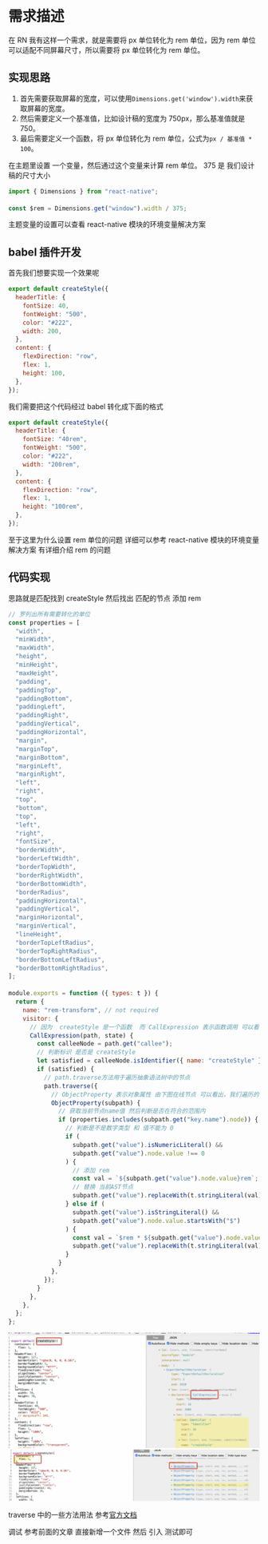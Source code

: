 # 需求描述

在 RN 我有这样一个需求，就是需要将 px 单位转化为 rem 单位，因为 rem 单位可以适配不同屏幕尺寸，所以需要将 px 单位转化为 rem 单位。

## 实现思路

1. 首先需要获取屏幕的宽度，可以使用`Dimensions.get('window').width`来获取屏幕的宽度。
2. 然后需要定义一个基准值，比如设计稿的宽度为 750px，那么基准值就是 750。
3. 最后需要定义一个函数，将 px 单位转化为 rem 单位，公式为`px / 基准值 * 100`。

在主题里设置 一个变量，然后通过这个变量来计算 rem 单位。 375 是 我们设计稿的尺寸大小

```js
import { Dimensions } from "react-native";

const $rem = Dimensions.get("window").width / 375;
```

主题变量的设置可以查看 react-native 模块的环境变量解决方案

## babel 插件开发

首先我们想要实现一个效果呢

```js
export default createStyle({
  headerTitle: {
    fontSize: 40,
    fontWeight: "500",
    color: "#222",
    width: 200,
  },
  content: {
    flexDirection: "row",
    flex: 1,
    height: 100,
  },
});
```

我们需要把这个代码经过 babel 转化成下面的格式

```js
export default createStyle({
  headerTitle: {
    fontSize: "40rem",
    fontWeight: "500",
    color: "#222",
    width: "200rem",
  },
  content: {
    flexDirection: "row",
    flex: 1,
    height: "100rem",
  },
});
```

至于这里为什么设置 rem 单位的问题 详细可以参考 react-native 模块的环境变量解决方案 有详细介绍 rem 的问题

## 代码实现

思路就是匹配找到 createStyle 然后找出 匹配的节点 添加 rem

```js
// 罗列出所有需要转化的单位
const properties = [
  "width",
  "minWidth",
  "maxWidth",
  "height",
  "minHeight",
  "maxHeight",
  "padding",
  "paddingTop",
  "paddingBottom",
  "paddingLeft",
  "paddingRight",
  "paddingVertical",
  "paddingHorizontal",
  "margin",
  "marginTop",
  "marginBottom",
  "marginLeft",
  "marginRight",
  "left",
  "right",
  "top",
  "bottom",
  "top",
  "left",
  "right",
  "fontSize",
  "borderWidth",
  "borderLeftWidth",
  "borderTopWidth",
  "borderRightWidth",
  "borderBottomWidth",
  "borderRadius",
  "paddingHorizontal",
  "paddingVertical",
  "marginHorizontal",
  "marginVertical",
  "lineHeight",
  "borderTopLeftRadius",
  "borderTopRightRadius",
  "borderBottomLeftRadius",
  "borderBottomRightRadius",
];

module.exports = function ({ types: t }) {
  return {
    name: "rem-transform", // not required
    visitor: {
      // 因为  createStyle 是一个函数  而 CallExpression 表示函数调用 可以看下图 在线解析的对应节点
      CallExpression(path, state) {
        const calleeNode = path.get("callee");
        // 判断标识 是否是 createStyle
        let satisfied = calleeNode.isIdentifier({ name: "createStyle" });
        if (satisfied) {
          // path.traverse方法用于遍历抽象语法树中的节点
          path.traverse({
            // ObjectProperty 表示对象属性 由下图在线节点 可以看出，我们遍历的节点，所有 我们在写一个babel插件时，很多属性不清楚可以直接查看在线babel的AST节点
            ObjectProperty(subpath) {
              // 获取当前节点name值 然后判断是否在符合的范围内
              if (properties.includes(subpath.get("key.name").node)) {
                // 判断是不是数字类型 和 值不能为 0
                if (
                  subpath.get("value").isNumericLiteral() &&
                  subpath.get("value").node.value !== 0
                ) {
                  // 添加 rem
                  const val = `${subpath.get("value").node.value}rem`;
                  // 替换 当前AST节点
                  subpath.get("value").replaceWith(t.stringLiteral(val));
                } else if (
                  subpath.get("value").isStringLiteral() &&
                  subpath.get("value").node.value.startsWith("$")
                ) {
                  const val = `$rem * ${subpath.get("value").node.value}`;
                  subpath.get("value").replaceWith(t.stringLiteral(val));
                }
              }
            },
          });
        }
      },
    },
  };
};
```

![](img/ast_16.png)
![](img/ast_17.png)

traverse 中的一些方法用法 参考[官方文档](https://github.com/jamiebuilds/babel-handbook/blob/master/translations/en/plugin-handbook.md#babel-traverse)

调试 参考前面的文章 直接新增一个文件 然后 引入 测试即可
